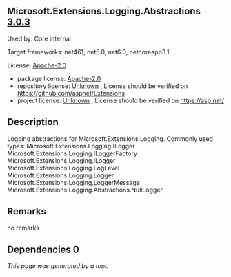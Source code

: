 Microsoft.Extensions.Logging.Abstractions [3.0.3](https://www.nuget.org/packages/Microsoft.Extensions.Logging.Abstractions/3.0.3)
--------------------

Used by: Core internal

Target frameworks: net461, net5.0, net6.0, netcoreapp3.1

License: [Apache-2.0](../../../../licenses/apache-2.0) 

- package license: [Apache-2.0](https://licenses.nuget.org/Apache-2.0) 
- repository license: [Unknown](https://github.com/aspnet/Extensions) , License should be verified on https://github.com/aspnet/Extensions
- project license: [Unknown](https://asp.net/) , License should be verified on https://asp.net/

Description
-----------
Logging abstractions for Microsoft.Extensions.Logging.
Commonly used types:
Microsoft.Extensions.Logging.ILogger
Microsoft.Extensions.Logging.ILoggerFactory
Microsoft.Extensions.Logging.ILogger<TCategoryName>
Microsoft.Extensions.Logging.LogLevel
Microsoft.Extensions.Logging.Logger<T>
Microsoft.Extensions.Logging.LoggerMessage
Microsoft.Extensions.Logging.Abstractions.NullLogger

Remarks
-----------
no remarks


Dependencies 0
-----------


*This page was generated by a tool.*